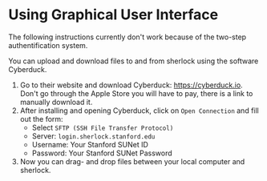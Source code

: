 # Using Graphical User Interface

The following instructions currently don't work because of the two-step authentification system.

You can upload and download files to and from sherlock using the software Cyberduck.

1. Go to their website and download Cyberduck: https://cyberduck.io. Don't go through the Apple Store you will have to pay, there is a link to manually download it.
2. After installing and opening Cyberduck, click on `Open Connection` and fill out the form:
    * Select `SFTP (SSH File Transfer Protocol)`
    * Server: `login.sherlock.stanford.edu`
    * Username: Your Stanford SUNet ID
    * Password: Your Stanford SUNet Password
3. Now you can drag- and drop files between your local computer and sherlock.
